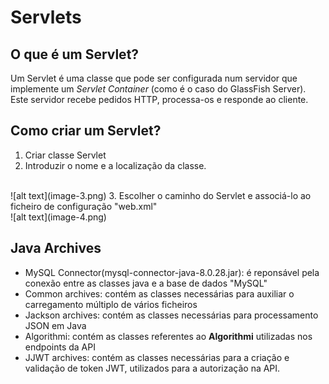 # Servlets
## O que é um Servlet?
Um Servlet é uma classe que pode ser configurada num servidor que implemente um *Servlet Container* (como é o caso do GlassFish Server).
<br>
Este servidor recebe pedidos HTTP, processa-os e responde ao cliente.

## Como criar um Servlet?
1. Criar classe Servlet
2. Introduzir o nome e a localização da classe.
<br>
![alt text](image-3.png)
3. Escolher o caminho do Servlet e associá-lo ao ficheiro de configuração "web.xml"
<br>
![alt text](image-4.png)

## Java Archives
- MySQL Connector(mysql-connector-java-8.0.28.jar): é reponsável pela conexão entre as classes java e a base de dados "MySQL"
- Common archives: contém as classes necessárias para auxiliar o carregamento múltiplo de vários ficheiros
- Jackson archives: contém as classes necessárias para processamento JSON em Java
- Algorithmi: contém as classes referentes ao **Algorithmi** utilizadas nos endpoints da API
- JJWT archives: contém as classes necessárias para a criação e validação de token JWT, utilizados para a autorização na API.